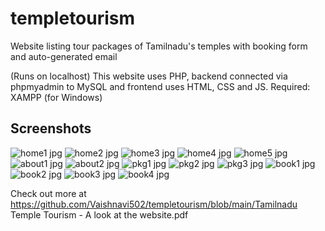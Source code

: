 # templetourism

Website listing tour packages of Tamilnadu's temples with booking form and auto-generated email

(Runs on localhost)
This website uses PHP, backend connected via phpmyadmin to MySQL and frontend uses HTML, CSS and JS.
Required: XAMPP (for Windows)

## Screenshots
![home1 jpg](https://user-images.githubusercontent.com/68768878/205826581-fb5c2234-df1a-498c-b961-e5dddcc1b4b5.png)
![home2 jpg](https://user-images.githubusercontent.com/68768878/205826843-b326e6fb-3c37-4d4f-87b6-4c19c27be1e9.png)
![home3 jpg](https://user-images.githubusercontent.com/68768878/205826886-3783bf56-54f2-457e-a990-854f079e6e82.png)
![home4 jpg](https://user-images.githubusercontent.com/68768878/205826907-3a92036e-b745-4c6b-bc5a-505d5728d0dc.png)
![home5 jpg](https://user-images.githubusercontent.com/68768878/205826923-2a7c2187-e389-462a-8057-cfd33f72cfec.png)
![about1 jpg](https://user-images.githubusercontent.com/68768878/205826941-c2dddb32-a7e9-4545-95a2-8d2e3e7c8e41.png)
![about2 jpg](https://user-images.githubusercontent.com/68768878/205826952-c69b9352-aa79-4a38-a80a-b2704bea2777.png)
![pkg1 jpg](https://user-images.githubusercontent.com/68768878/205826974-b353c774-ab56-4186-86bb-620d6b2c8fb6.png)
![pkg2 jpg](https://user-images.githubusercontent.com/68768878/205826987-a432d2e4-e1e1-4201-b6d1-b19c26131346.png)
![pkg3 jpg](https://user-images.githubusercontent.com/68768878/205826998-a9c6c0db-02d8-47d3-a4e9-9b3611526c65.png)
![book1 jpg](https://user-images.githubusercontent.com/68768878/205827007-da9c197d-aa79-4589-a403-3bdbfad71d1b.png)
![book2 jpg](https://user-images.githubusercontent.com/68768878/205827015-afde2692-232b-4892-80d1-51277adc4de7.png)
![book3 jpg](https://user-images.githubusercontent.com/68768878/205827042-c7d5e643-2363-4f92-abb4-4ca3c2179252.png)
![book4 jpg](https://user-images.githubusercontent.com/68768878/205827071-9c58e74f-415b-4776-b7da-49ecbddd84c7.png)

Check out more at https://github.com/Vaishnavi502/templetourism/blob/main/Tamilnadu Temple Tourism - A look at the website.pdf
